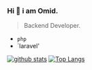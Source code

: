 ### Hi 👋 i am Omid.

> Backend Developer.  
 - `php`
 - `laravel'
 



[![github stats](https://github-readme-stats.vercel.app/api?username=Omid1989)](https://github.com/anuraghazra/github-readme-stats)
[![Top Langs](https://github-readme-stats.vercel.app/api/top-langs/?username=Omid1989&layout=compact)](https://github.com/mst-ghi/github-readme-stats)


